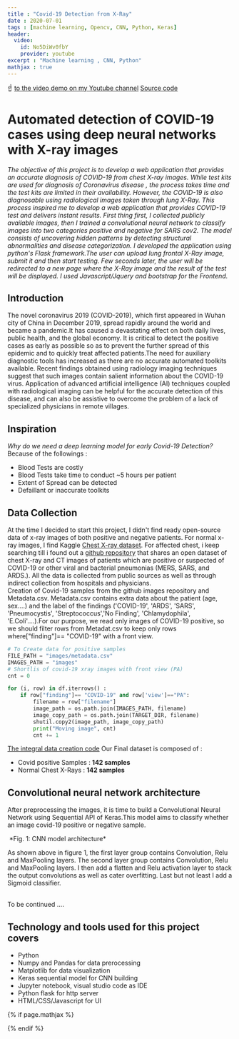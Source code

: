 ```yaml
---
title : "Covid-19 Detection from X-Ray"
date : 2020-07-01
tags : [machine learning, Opencv, CNN, Python, Keras]
header:
  video:
    id: No5DiWv0fbY
    provider: youtube
excerpt : "Machine learning , CNN, Python"
mathjax : true
---
```

☝️ [to the video demo on my Youtube channel](https://youtu.be/No5DiWv0fbY)
[Source code](https://github.com/achafi/Covid19Detector)

# Automated detection of COVID-19 cases using deep neural networks with X-ray images
*The objective of this project is to develop a web application that provides an accurate diagnosis of COVID-19 from chest X-ray images. While test kits are used for diagnosis of Coronavirus disease , the process takes time and the test kits are limited in their availability. However, the COVID-19 is also diagnosable using radiological images taken through lung X-Ray. This process inspired me to develop a web application that provides COVID-19 test and delivers instant results. First thing first, I collected publicly available images, then I trained a convolutional neural network to classify images into two categories positive and negative for SARS cov2. The model consists of uncovering hidden patterns by detecting structural abnormalities and disease categorization.
I developed the application using python's Flask framework.The user can upload lung frontal X-Ray image, submit it and then start testing. Few seconds later, the user will be redirected to a new page where the X-Ray image and the result of the test will be displayed. I used Javascript/Jquery and bootstrap for the Frontend.*
<br>

## Introduction
The novel coronavirus 2019 (COVID-2019), which first appeared in Wuhan city of China in December 2019, spread rapidly around the world and became a pandemic.It has caused a devastating effect on both daily lives, public health, and the global economy. It is critical to detect the positive cases as early as possible so as to prevent the further spread of this epidemic and to quickly treat affected patients.The need for auxiliary diagnostic tools has increased as there are no accurate automated toolkits available. Recent findings obtained using radiology imaging techniques suggest that such images contain salient information about the COVID-19 virus. Application of advanced artificial intelligence (AI) techniques coupled with radiological imaging can be helpful for the accurate detection of this disease, and can also be assistive to overcome the problem of a lack of specialized physicians in remote villages.
<br>

## Inspiration
*Why do we need a deep learning model for early Covid-19 Detection?*
Because of the followings :
-	Blood Tests are costly
-	Blood Tests take time to conduct ~5 hours per patient
-	Extent of Spread can be detected
-	Defaillant or inaccurate toolkits

## Data Collection

At the time I decided to start this project, I didn't find ready open-source data of x-ray images of both positive and negative patients. For normal x-ray images, I find Kaggle [Chest X-ray dataset](https://www.kaggle.com/paultimothymooney/chest-xray-pneumonia?). For affected chest, i keep searching till i found out a [github repository](https://github.com/ieee8023/covid-chestxray-dataset/tree/master/images) that shares an open dataset of chest X-ray and CT images of patients which are positive or suspected of COVID-19 or other viral and bacterial pneumonias (MERS, SARS, and ARDS.).
All the data is collected from public sources as well as through indirect collection from hospitals and physicians.
<br>
Creation of Covid-19 samples from the github images repository and Metadata.csv.
Metadata.csv contains extra data about the patient (age, sex....) and the label of the findings ('COVID-19', 'ARDS', 'SARS', 'Pneumocystis', 'Streptococcus','No Finding', 'Chlamydophila', 'E.Coli'....).For our purpose, we read only images of COVID-19 positive, so we should filter rows from Metadat.csv to keep only rows where["finding"]== "COVID-19" with a front view.

```python
# To Create data for positive samples
FILE_PATH = "images/metadata.csv"
IMAGES_PATH = "images"
# Shortlis of covid-19 xray images with front view (PA)
cnt = 0

for (i, row) in df.iterrows() :
    if row["finding"]== "COVID-19" and row['view']=="PA":
        filename = row["filename"]
        image_path = os.path.join(IMAGES_PATH, filename)
        image_copy_path = os.path.join(TARGET_DIR, filename)
        shutil.copy2(image_path, image_copy_path)
        print("Moving image", cnt)
        cnt += 1
```
[The integral data creation code](https://github.com/achafi/Covid19Detector/blob/master/DataSet%20Creator.ipynb)
Our Final dataset is composed of :
- Covid positive Samples : **142 samples**
- Normal Chest X-Rays : **142 samples**
## Convolutional neural network architecture
After preprocessing the images, it is time to build a Convolutional Neural Network using Sequential API of Keras.This model aims to classify whether an image covid-19 positive or negative sample.

<img src="{{ site.url }}{{ site.baseurl }}/assets/images/xraycoviddetecting/covid19-xray-detection-architecture.png" alt="">
*Fig. 1: CNN model architecture*

As shown above in figure 1, the first layer group contains Convolution, Relu and MaxPooling layers. The second layer group contains Convolution, Relu and MaxPooling layers. I then add a flatten and Relu activation layer to stack the output convolutions as well as cater overfitting. Last but not least I add a Sigmoid classifier.


<br>
To be continued ....

## Technology and tools used for this project covers

- Python
- Numpy and Pandas for data prerocessing
- Matplotlib for data visualization
- Keras sequential model for CNN building
- Jupyter notebook, visual studio code as IDE
- Python flask for http server
- HTML/CSS/Javascript for UI

{% if page.mathjax %}
<script type="text/javascript" async
  src="https://cdn.mathjax.org/mathjax/latest/MathJax.js?config=TeX-MML-AM_CHTML">
</script>
{% endif %}